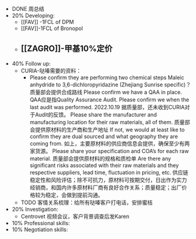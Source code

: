 - DONE 周总结
- 20% Developing:
	- [[FAV]] -1FCL of DPM
	- [[FAV]]-1FCL of Bronopol
	- [[ZAGRO]]-甲基10%定价
		-
- 40% Follow up:
	- CURIA-哒嗪需要的资料：
		- Please confirm they are performing two chemical steps Maleic anhydride to 3,6-dichloropyridazine (Zhejiang Sunrise specific)？质量部会提供合成路线
		  Please confirm we have a QAA in place. QAA应是指Quality Assurance Audit.
		  Please confirm we when the last audit was performed. 2022.10.19 据质量部，还未收到CURIA对于Audit的反馈。
		  Please share the manufacturer and manufacturing location for their raw materials, all of them. 质量部会提供原材料的生产商和生产地址
		  If not, we would at least like to confirm they are dual sourced and what geography they are coming from. 如上，主要原材料的供应商信息会提供，确保至少有两家货源。
		  Please share your specification and COA’s for each raw material. 质量部会提供原材料的规格和质检单
		  Are there any significant risks associated with their raw materials and they respective suppliers, lead time, fluctuation in pricing, etc. 供应链稳定性和风险评估；除不可抗力，原材料可按期交付，日出作为实力经销商，和国内许多原材料厂商有良好合作关系；质量稳定；出厂价格较为稳定，会做到提前沟通。
	- TODO 客情关系梳理：给所有哒嗪客户打电话，安排蜜桔
- 20% Investigation:
	- Centrovet 视频会议，客户背景调查后发Karen
- 10% Professional skills:
- 10% Negotiation skills:
